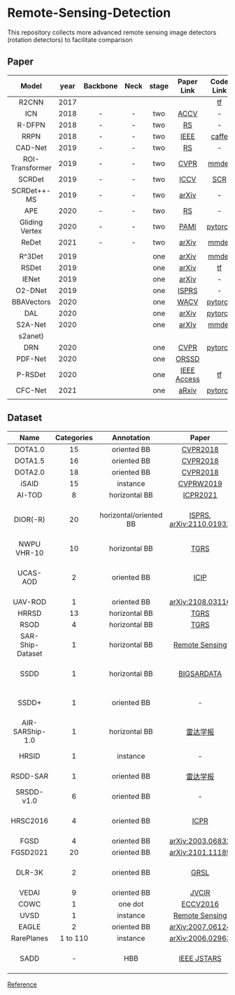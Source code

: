 # Remote-Sensing-Detection
This repository collects more advanced remote sensing image detectors (rotation detectors) to facilitate comparison
## Paper

|      Model       | year | Backbone | Neck | stage |                          Paper Link                          |                             Code Link                          |
| :--------------: | :--: | :------: | :--: | :---: | :----------------------------------------------------------: | :----------------------------------------------------------: |
|      R2CNN       | 2017 |          |      |       |                                                              | [tf](https://github.com/yangxue0827/R2CNN_HEAD_FPN_Tensorflow) |
|       ICN        | 2018 |    -     |  -   |  two  |         [ACCV](https://arxiv.org/pdf/1807.02700.pdf)         |                              -                               |
|      R-DFPN      | 2018 |    -     |  -   |  two  |        [RS](https://www.mdpi.com/2072-4292/10/1/132)         |                              -                               |
|       RRPN       | 2018 |    -     |  -   |  two  |         [IEEE](https://arxiv.org/pdf/1703.01086.pdf)         |       [caffe](https://github.com/mjq11302010044/RRPN)        |
|     CAD-Net      | 2019 |    -     |  -   |  two  |          [RS](https://arxiv.org/pdf/1903.00857.pdf)          |                              -                               |
| ROI- Transformer | 2019 |    -     |  -   |  two  | [CVPR](https://openaccess.thecvf.com/content_CVPR_2019/papers/Ding_Learning_RoI_Transformer_for_Oriented_Object_Detection_in_Aerial_Images_CVPR_2019_paper.pdf) |  [mmdet](https://github.com/dingjiansw101/AerialDetection)   |
|      SCRDet      | 2019 |    -     |  -   |  two  | [ICCV](https://openaccess.thecvf.com/content_ICCV_2019/papers/Yang_SCRDet_Towards_More_Robust_Detection_for_Small_Cluttered_and_Rotated_ICCV_2019_paper.pdf) |         [SCR](https://github.com/DetectionTeamUCAS)          |
|   SCRDet++-MS    | 2019 |    -     |  -   |  two  |        [arXiv](https://arxiv.org/pdf/2004.13316.pdf)         |                              -                               |
|       APE        | 2020 |    -     |  -   |  two  |          [RS](https://arxiv.org/pdf/1906.09447.pdf)          |                              -                               |
|  Gliding Vertex  | 2020 |    -     |  -   |  two  |         [PAMI](https://arxiv.org/pdf/1911.09358.pdf)         |    [pytorch](https://github.com/MingtaoFu/gliding_vertex)    |
|      ReDet       | 2021 |    -     |  -   |  two  |        [arXiv](https://arxiv.org/pdf/2103.07733.pdf)         |           [mmdet](https://github.com/csuhan/ReDet)           |
|                  |      |          |      |       |                                                              |                                                              |
|      R^3Det      | 2019 |          |      |  one  |        [arXiv](https://arxiv.org/pdf/1908.05612.pdf)         | [mmdet](https://github.com/SJTU-Thinklab-Det/r3det-on-mmdetection) |
|      RSDet       | 2019 |          |      |  one  |        [arXiv](https://arxiv.org/pdf/1911.08299.pdf)         |      [tf](https://github.com/Mrqianduoduo/RSDet-8P-4R)       |
|      IENet       | 2019 |          |      |  one  |        [arXiv](https://arxiv.org/pdf/1912.00969.pdf)         |                              -                               |
|     O2-DNet      | 2019 |          |      |  one  |        [ISPRS](https://arxiv.org/pdf/1912.10694.pdf)         |                              -                               |
|    BBAVectors    | 2020 |          |      |  one  | [WACV](https://openaccess.thecvf.com/content/WACV2021/papers/Yi_Oriented_Object_Detection_in_Aerial_Images_With_Box_Boundary-Aware_Vectors_WACV_2021_paper.pdf) | [pytorch](https://github.com/yijingru/BBAVectors-Oriented-Object-Detection) |
|       DAL        | 2020 |          |      |  one  |        [arXiv](https://arxiv.org/pdf/2012.04150.pdf)         |           [pytorch](https://github.com/ming71/DAL)           |
|     S2A-Net      | 2020 |          |      |  one  |        [arXIv](https://arxiv.org/pdf/2008.09397.pdf)         |          [mmdet](https://github.com/csuhan/)
s2anet)           |
|       DRN        | 2020 |          |      |  one  | [CVPR](http://openaccess.thecvf.com/content_CVPR_2020/papers/Pan_Dynamic_Refinement_Network_for_Oriented_and_Densely_Packed_Object_Detection_CVPR_2020_paper.pdf) |      [pytorch](https://github.com/Anymake/DRN_CVPR2020)      |
|     PDF-Net      | 2020 |          |      |  one  |        [ORSSD](https://arxiv.org/pdf/2010.00793.pdf)         |                                                              |
|     P-RSDet      | 2020 |          |      |  one  |     [IEEE Access](https://arxiv.org/pdf/2001.02988.pdf)      |      [tf](https://github.com/Mrqianduoduo/RSDet-8P-4R)       |
|     CFC-Net      | 2021 |          |      |  one  |        [aRxiv](https://arxiv.org/pdf/2101.06849.pdf)         |         [pytorch](https://github.com/ming71/CFC-Net)         |
|                  |      |          |      |       |                                                              |                                                              


## Dataset
|       Name       | Categories |       Annotation       |                                                                                                               Paper                                                                                                               |                                                                                           Download                                                                                           |  Remark  |
|:----------------:|:----------:|:----------------------:|:---------------------------------------------------------------------------------------------------------------------------------------------------------------------------------------------------------------------------------:|:--------------------------------------------------------------------------------------------------------------------------------------------------------------------------------------------:|:--------:|
|     DOTA1.0      |     15     |      oriented BB       |                                                            [CVPR2018](http://openaccess.thecvf.com/content_cvpr_2018/html/Xia_DOTA_A_Large-Scale_CVPR_2018_paper.html)                                                            |                                                                   [Link](https://captain-whu.github.io/DOTA/dataset.html)                                                                    |
|     DOTA1.5      |     16     |      oriented BB       |                                                            [CVPR2018](http://openaccess.thecvf.com/content_cvpr_2018/html/Xia_DOTA_A_Large-Scale_CVPR_2018_paper.html)                                                            |                                                                   [Link](https://captain-whu.github.io/DOTA/dataset.html)                                                                    |
|     DOTA2.0      |     18     |      oriented BB       |                                                            [CVPR2018](http://openaccess.thecvf.com/content_cvpr_2018/html/Xia_DOTA_A_Large-Scale_CVPR_2018_paper.html)                                                            |                                                                   [Link](https://captain-whu.github.io/DOTA/dataset.html)                                                                    |
|      iSAID       |     15     |        instance        |                             [CVPRW2019](http://openaccess.thecvf.com/content_CVPRW_2019/html/DOAI/Zamir_iSAID_A_Large-scale_Dataset_for_Instance_Segmentation_in_Aerial_Images_CVPRW_2019_paper.html)                             |                                                                   [Link](https://captain-whu.github.io/iSAID/dataset.html)                                                                   |
|      AI-TOD      |     8      |     horizontal BB      |                                                                                          [ICPR2021](https://github.com/jwwangchn/AI-TOD)                                                                                          |                                                                         [Link](https://github.com/jwwangchn/AI-TOD)                                                                          |
|     DIOR(-R)     |     20     | horizontal/oriented BB |                                                [ISPRS](https://www.sciencedirect.com/science/article/pii/S0924271619302825), [arXiv:2110.01931](https://arxiv.org/abs/2110.01931)                                                 |                      [Baidu Drive](https://pan.baidu.com/s/1iLKT0JQoKXEJTGNxt5lSMg), [Google Drive](https://drive.google.com/open?id=1UdlgHk49iu6WpcJ5467iT-UqNPpx__CC)                      |
|   NWPU VHR-10    |     10     |     horizontal BB      |                                                                                       [TGRS](https://ieeexplore.ieee.org/document/7560644)                                                                                        |                                                            [Link](http://jiong.tea.ac.cn/people/JunweiHan/NWPUVHR10dataset.html)                                                             |
|     UCAS-AOD     |     2      |      oriented BB       |                                                                                  [ICIP](https://ieeexplore.ieee.org/abstract/document/7351502/)                                                                                   |                                        [Link](https://hyper.ai/datasets/5419), [Baidu Drive (r2mr)](https://pan.baidu.com/s/1m6PIWFUCJVVf7XPblgA69Q)                                         |
|     UAV-ROD      |     1      |      oriented BB       |                                                                                       [arXiv:2108.03116](https://arxiv.org/abs/2108.03116)                                                                                        |                                                                        [Link](https://github.com/fengkaibit/UAV-ROD)                                                                         |   Car    |
|      HRRSD       |     13     |     horizontal BB      |                                                                                       [TGRS](https://ieeexplore.ieee.org/document/8676107)                                                                                        |                                                                [Link](https://github.com/CrazyStoneonRoad/TGRS-HRRSD-Dataset)                                                                |          |
|       RSOD       |     4      |     horizontal BB      |                                                                                   [TGRS](https://ieeexplore.ieee.org/abstract/document/7827088)                                                                                   |                                                                  [Link](https://github.com/RSIA-LIESMARS-WHU/RSOD-Dataset-)                                                                  |
| SAR-Ship-Dataset |     1      |     horizontal BB      |                                                                                     [Remote Sensing](https://www.mdpi.com/2072-4292/11/7/765)                                                                                     |                                                                   [Link](https://github.com/CAESAR-Radi/SAR-Ship-Dataset)                                                                    | SAR Ship |
|       SSDD       |     1      |     horizontal BB      |                                                                                    [BIGSARDATA](https://ieeexplore.ieee.org/document/8124934)                                                                                     |                                                            [Baidu Drive (fyh0)](https://pan.baidu.com/s/1bkg0jd0H9tV8w25gRO1c6A)                                                             | SAR Ship |
|      SSDD+       |     1      |      oriented BB       |                                                                                                                 -                                                                                                                 |                                                            [Baidu Drive (oh6x)](https://pan.baidu.com/s/1mWlZ4r6_4k8GHer52BwbzQ)                                                             | SAR Ship |
| AIR-SARShip-1.0  |     1      |     horizontal BB      |                                                                             [雷达学报](http://radars.ie.ac.cn/article/doi/10.12000/JR19097?viewType=HTML)                                                                             |                                                             [Link](http://radars.ie.ac.cn/web/data/getData?dataType=SARDataset)                                                              | SAR Ship |
|      HRSID       |     1      |       instance         |                                                                                                                 -                                                                                                                 |                                                                        [Link](https://github.com/chaozhong2010/HRSID)                                                                        | SAR Ship |
|     RSDD-SAR     |     1      |      oriented BB       |                                                                                     [雷达学报](https://radars.ac.cn/article/doi/10.12000/JR22007)                                                                                     |                                                                     [Link](https://github.com/makabakasu/RSDD-SAR-OPEN)                                                                      | SAR Ship |
|    SRSDD-v1.0    |     6      |      oriented BB       |                                                                                                                 -                                                                                                                 |                                                                      [Link](https://github.com/HeuristicLU/SRSDD-V1.0)                                                                       | SAR Ship |
|     HRSC2016     |     4      |      oriented BB       |                                                                                         [ICPR](http://159.226.21.68/handle/173211/14545)                                                                                          |                                                            [Baidu Drive (rfg6)](https://pan.baidu.com/s/1sMIEF8OKzIMcr6_XAOQTng)                                                             |   Ship   |
|       FGSD       |     4      |      oriented BB       |                                                                                       [arXiv:2003.06832](https://arxiv.org/abs/2003.06832)                                                                                        |                                                                                              -                                                                                               |   Ship   |
|     FGSD2021     |     20     |      oriented BB       |                                                                                       [arXiv:2101.11189](https://arxiv.org/abs/2101.11189)                                                                                        |                                                                                              -                                                                                               |   Ship   |
|      DLR-3K      |     2      |      oriented BB       |                                                                                  [GRSL](https://ieeexplore.ieee.org/abstract/document/7122912/)                                                                                   |                                                            [Baidu Drive (bh71)](https://pan.baidu.com/s/1nVYluQ97jftT1zwV8HqUGA)                                                             | Vehicle  |
|      VEDAI       |     9      |      oriented BB       |                                                                           [JVCIR](https://www.sciencedirect.com/science/article/pii/S1047320315002187)                                                                            |                                                                          [Link](https://downloads.greyc.fr/vedai/)                                                                           | Vehicle  |
|       COWC       |     1      |        one dot         |                                                                            [ECCV2016](https://link.springer.com/chapter/10.1007/978-3-319-46487-9_48)                                                                             |                                                                            [Link](https://gdo152.llnl.gov/cowc/)                                                                             | Vehicle  |
|       UVSD       |     1      |        instance        |                                                                                    [Remote Sensing](https://www.mdpi.com/2072-4292/12/11/1760)                                                                                    |                                                                           [Link](https://github.com/liuchunsense/)                                                                           | Vehicle  |
|      EAGLE       |     2      |      oriented BB       |                                                                                       [arXiv:2007.06124](https://arxiv.org/abs/2007.06124)                                                                                        |                                                                                           [Link]()                                                                                           | Vehicle  |
|    RarePlanes    |  1 to 110  |        instance        |                                                                                       [arXiv:2006.02963](https://arxiv.org/abs/2006.02963)                                                                                        |                                                                       [Link](https://www.cosmiqworks.org/RarePlanes/)                                                                        |  Plane   |
|    SADD    | - |        HBB        |         [IEEE JSTARS](https://ieeexplore.ieee.org/stamp/stamp.jsp?arnumber=9761751)  |    [Baidu Drive](https://pan.baidu.com/s/11SBfMkGszu3Lr_Pe1lIEkg)(   d2uw)                                                                     | SAR Plane   |

[Reference](https://github.com/hust-rslab/SAR-aircraft-data)


